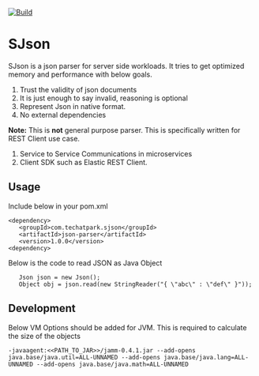 [![Build](https://github.com/techatpark/sjson/actions/workflows/develop.yml/badge.svg)](https://github.com/techatpark/sjson/actions/workflows/develop.yml)

# SJson

SJson is a json parser for server side workloads. It tries to get optimized memory and performance with below goals.

1. Trust the validity of json documents
2. It is just enough to say invalid, reasoning is optional
3. Represent Json in native format.
4. No external dependencies

**Note:** This is **not** general purpose parser. This is specifically written for REST Client use case. 
1. Service to Service Communications in microservices
2. Client SDK such as Elastic REST Client.

## Usage

Include below in your pom.xml

````
<dependency>
   <groupId>com.techatpark.sjson</groupId>
   <artifactId>json-parser</artifactId>
   <version>1.0.0</version>
<dependency>   
````

Below is the code to read JSON as Java Object

````
   Json json = new Json();
   Object obj = json.read(new StringReader("{ \"abc\" : \"def\" }"));
````

## Development

Below VM Options should be added for JVM. This is required to calculate the size of the objects

````
-javaagent:<<PATH_TO_JAR>>/jamm-0.4.1.jar --add-opens java.base/java.util=ALL-UNNAMED --add-opens java.base/java.lang=ALL-UNNAMED --add-opens java.base/java.math=ALL-UNNAMED
````
